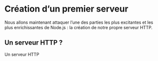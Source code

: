 # Création d’un premier serveur

Nous allons maintenant attaquer l’une des parties les plus excitantes et les plus enrichissantes de Node.js : la création de notre propre serveur HTTP.

## Un serveur HTTP ?

Un serveur HTTP